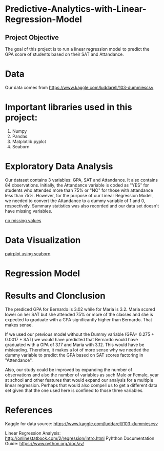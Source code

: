 # Predictive-Analytics-with-Linear-Regression-Model
## Project Objective
The goal of this project is to run a linear regression model to predict the GPA score of students based on their SAT and Attandance. 

# Data
Our data comes from https://www.kaggle.com/luddarell/103-dummiescsv

# Important libraries used in this project:
1. Numpy
2. Pandas
3. Matplotlib.pyplot
4. Seaborn

# Exploratory Data Analysis
Our dataset contains 3 variables: GPA, SAT and Attandance. It also contains 84 observations. Initially, the Attandance variable is coded as "YES" for students who attended more than 75% or "NO" for those with attandance less than 75%. However, for the purpose of our Linear Regression Model, we needed to convert the Attandance to a dummy variable of 1 and 0, respectively. Summary statistics was also recorded and our data set doesn't have missing variables.

[no missing values](https://github.com/vimpicode/Predictive-Analytics-with-Linear-Regression-Model/blob/main/1.png)


# Data Visualization

[pairplot using seaborn](https://github.com/vimpicode/Predictive-Analytics-with-Linear-Regression-Model/blob/main/1.png)

# Regression Model 


# Results and Clonclusion
The prediced GPA for Bernardo is 3.02 while for Maria is 3.2. Maria scored lower on her SAT but she attended 75% or more of the classes and she is expected to graduate with a GPA significantly higher than Bernardo. That makes sense.

If we used our previous model without the Dummy variable (GPA= 0.275 + 0.0017 * SAT) we would have predicted that Bernardo would have graduated with a GPA of 3.17 and Maria with 3.12. This would have be misleading. Therefore, it makes a lot of more sense why we needed the dummy variable to predict the GPA based on SAT scores factoring in "Attendance". 

Also, our study could be improved by expanding the number of observations and also the number of variables as such Male or Female, year at school and other features that would expand our analysis for a multiple linear regression. Perhaps that would also compell us to get a different data set given that the one used here is confined to those three variables.

# References

Kaggle for data source: https://www.kaggle.com/luddarell/103-dummiescsv

Linear Regression Analysis: http://onlinestatbook.com/2/regression/intro.html 
Pyhthon Documentation Guide: https://www.python.org/doc/av/



